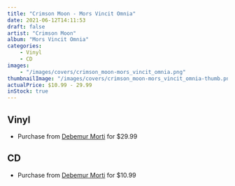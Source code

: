 ```yaml
---
title: "Crimson Moon - Mors Vincit Omnia"
date: 2021-06-12T14:11:53
draft: false
artist: "Crimson Moon"
album: "Mors Vincit Omnia"
categories:
    - Vinyl
    - CD
images:
    - "/images/covers/crimson_moon-mors_vincit_omnia.png"
thumbnailImage: "/images/covers/crimson_moon-mors_vincit_omnia-thumb.png"
actualPrice: $10.99 - 29.99
inStock: true
---
```


## Vinyl
* Purchase from [Debemur Morti](https://debemurmorti.aisamerch.com/item/74876) for $29.99
## CD
* Purchase from [Debemur Morti](https://debemurmorti.aisamerch.com/item/74875) for $10.99
